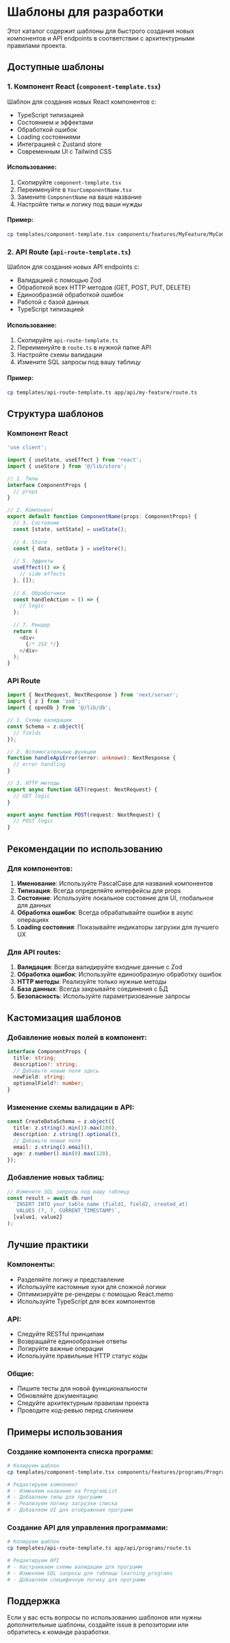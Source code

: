 # Шаблоны для разработки

Этот каталог содержит шаблоны для быстрого создания новых компонентов и API endpoints в соответствии с архитектурными правилами проекта.

## Доступные шаблоны

### 1. Компонент React (`component-template.tsx`)

Шаблон для создания новых React компонентов с:
- TypeScript типизацией
- Состоянием и эффектами
- Обработкой ошибок
- Loading состояниями
- Интеграцией с Zustand store
- Современным UI с Tailwind CSS

#### Использование:
1. Скопируйте `component-template.tsx`
2. Переименуйте в `YourComponentName.tsx`
3. Замените `ComponentName` на ваше название
4. Настройте типы и логику под ваши нужды

#### Пример:
```bash
cp templates/component-template.tsx components/features/MyFeature/MyComponent.tsx
```

### 2. API Route (`api-route-template.ts`)

Шаблон для создания новых API endpoints с:
- Валидацией с помощью Zod
- Обработкой всех HTTP методов (GET, POST, PUT, DELETE)
- Единообразной обработкой ошибок
- Работой с базой данных
- TypeScript типизацией

#### Использование:
1. Скопируйте `api-route-template.ts`
2. Переименуйте в `route.ts` в нужной папке API
3. Настройте схемы валидации
4. Измените SQL запросы под вашу таблицу

#### Пример:
```bash
cp templates/api-route-template.ts app/api/my-feature/route.ts
```

## Структура шаблонов

### Компонент React

```typescript
'use client';

import { useState, useEffect } from 'react';
import { useStore } from '@/lib/store';

// 1. Типы
interface ComponentProps {
  // props
}

// 2. Компонент
export default function ComponentName(props: ComponentProps) {
  // 3. Состояние
  const [state, setState] = useState();
  
  // 4. Store
  const { data, setData } = useStore();
  
  // 5. Эффекты
  useEffect(() => {
    // side effects
  }, []);
  
  // 6. Обработчики
  const handleAction = () => {
    // logic
  };
  
  // 7. Рендер
  return (
    <div>
      {/* JSX */}
    </div>
  );
}
```

### API Route

```typescript
import { NextRequest, NextResponse } from 'next/server';
import { z } from 'zod';
import { openDb } from '@/lib/db';

// 1. Схемы валидации
const Schema = z.object({
  // fields
});

// 2. Вспомогательные функции
function handleApiError(error: unknown): NextResponse {
  // error handling
}

// 3. HTTP методы
export async function GET(request: NextRequest) {
  // GET logic
}

export async function POST(request: NextRequest) {
  // POST logic
}
```

## Рекомендации по использованию

### Для компонентов:

1. **Именование**: Используйте PascalCase для названий компонентов
2. **Типизация**: Всегда определяйте интерфейсы для props
3. **Состояние**: Используйте локальное состояние для UI, глобальное для данных
4. **Обработка ошибок**: Всегда обрабатывайте ошибки в async операциях
5. **Loading состояния**: Показывайте индикаторы загрузки для лучшего UX

### Для API routes:

1. **Валидация**: Всегда валидируйте входные данные с Zod
2. **Обработка ошибок**: Используйте единообразную обработку ошибок
3. **HTTP методы**: Реализуйте только нужные методы
4. **База данных**: Всегда закрывайте соединения с БД
5. **Безопасность**: Используйте параметризованные запросы

## Кастомизация шаблонов

### Добавление новых полей в компонент:

```typescript
interface ComponentProps {
  title: string;
  description?: string;
  // Добавьте новые поля здесь
  newField: string;
  optionalField?: number;
}
```

### Изменение схемы валидации в API:

```typescript
const CreateDataSchema = z.object({
  title: z.string().min(1).max(100),
  description: z.string().optional(),
  // Добавьте новые поля
  email: z.string().email(),
  age: z.number().min(0).max(120),
});
```

### Добавление новых таблиц:

```typescript
// Измените SQL запросы под вашу таблицу
const result = await db.run(
  `INSERT INTO your_table_name (field1, field2, created_at) 
   VALUES (?, ?, CURRENT_TIMESTAMP)`,
  [value1, value2]
);
```

## Лучшие практики

### Компоненты:
- Разделяйте логику и представление
- Используйте кастомные хуки для сложной логики
- Оптимизируйте ре-рендеры с помощью React.memo
- Используйте TypeScript для всех компонентов

### API:
- Следуйте RESTful принципам
- Возвращайте единообразные ответы
- Логируйте важные операции
- Используйте правильные HTTP статус коды

### Общие:
- Пишите тесты для новой функциональности
- Обновляйте документацию
- Следуйте архитектурным правилам проекта
- Проводите код-ревью перед слиянием

## Примеры использования

### Создание компонента списка программ:

```bash
# Копируем шаблон
cp templates/component-template.tsx components/features/programs/ProgramList.tsx

# Редактируем компонент
# - Изменяем название на ProgramList
# - Добавляем типы для программ
# - Реализуем логику загрузки списка
# - Добавляем UI для отображения программ
```

### Создание API для управления программами:

```bash
# Копируем шаблон
cp templates/api-route-template.ts app/api/programs/route.ts

# Редактируем API
# - Настраиваем схемы валидации для программ
# - Изменяем SQL запросы для таблицы learning_programs
# - Добавляем специфичную логику для программ
```

## Поддержка

Если у вас есть вопросы по использованию шаблонов или нужны дополнительные шаблоны, создайте issue в репозитории или обратитесь к команде разработки.
